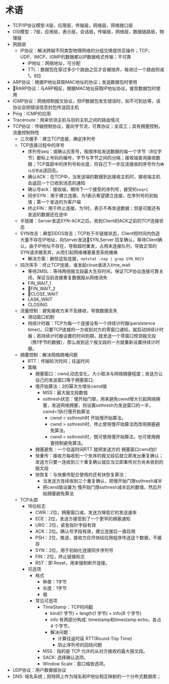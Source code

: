 # 术语
- TCP/IP协议模型:4层，应用层，传输层，网络层，网络接口层
- OSI模型：7层，应用层，表示层，会话层，传输层，网络层，数据链路层，物理层
- 网路层
  - IP协议：解决跨越不同类型物理网络的分组交换提供互操作；TCP，UDP，IMCP，IGMP的数据都以IP数据格式传输；不可靠
    - IP地址：网络地址，可分配
    - TTL：数据包在穿过多少个路由之后才会被抛弃，每进过一个路由则减1，8位
- ARP协议：根据IP地址获取MAC地址的协议；发送数据包时使用
- RARP协议：与ARP相反，根据MAC地址获取IP地址协议，接受数据包时使用
- ICMP协议：网络控制报文协议，但IP数据包发生错误时，如不可到达等，该协议会把错误信息封包传送回主机
- Ping：ICMP的应用
- Traceroute：用来侦测主机与目的主机之间的路由情况
- TCP协议：传输控制协议，面向字节流，可靠协议；全双工；具有拥塞控制，流量控制特性
  - 三次握手：建立TCP连接，确定序列号
  - TCP连接过程中的序号
    - 序列号seq：或确认应答号，按顺序给发送数据的每一个字节（8位字节）都标上号码的编号，字节与字节之间的分隔；接收端查询接收数据；TCP首部中的序列号和长度，将自己下一步应该接收的序号作为`确认应答返`送回去。
    - 确认ACK：在TCP中，当发送端的数据到达接收主机时，接收端主机会返回一个已收到消息的通知
    - 确认号ack：接收端，期待下一个接受的序列号，接受的`seq+1`
    - 同步SYN：用于建立连接，为1表示希望建立连接，在序列号的初始值；第一个发送的为客户端
    - 终止FIN：用于终止连接，为1时，表示不再发送数据；但是可能还有发送的数据还在途中
  - 半链接：Server发送SYN-ACK之后，收到Client的ACK之前的TCP连接状态
  - SYN攻击：典型DDOS攻击；TCP处于半链接状态，Client短时间内伪造大量不存在IP地址，向Server发送SYN,Server 回复确认，等待Client确认，由于IP地址不存在，导致超时重发，占用未连接队列，导致正常的SYN请求被丢弃，从而引起网络堵塞甚至系统瘫痪
    - 解决方案：删除这些连接，`netstat -nap | grep SYN_RECV`
  - 四次挥手：终止TCP连接，谁发起close谁进入time_wait
    - 等待2MSL：等待两倍报文段最大生存时间，保证TCP协议连接可靠关闭，保证当前连接重复数据报从网络消失
    - FIN_WAIT_1
    - FIN_WAIT_2
    - CLOSE_WAIT
    - LASK_WAIT
    - CLOSING
  - 流量控制：避免接收方来不及接收，导致数据丢失
    - 滑动窗口机制
    - 持续计时器：TCP为每一个连接设有一个持续计时器(persistence timer)。只要TCP连接的一方收到对方的零窗口通知，就启动持续计时器；若持续计时器设置的时间到期，就发送一个零窗口控测报文段（携1字节的数据），那么收到这个报文段的一方就重新设置持续计时器。
  - 拥塞控制：解决网络拥堵问题
    - RTT：传输轮次时间；往返时间
    - 策略
      - 拥塞窗口：cwnd,动态变化，大小取决与网络拥塞程度；发送方让自己的发送窗口等于拥塞窗口;
      - 慢开始算法：2的幂次方增长cwnd值
        - MSS：最大报文段数值
        - ssthresh状态：慢开始门限，用来避免cwnd增大引起网络拥塞，发送网络拥塞，则设置ssthresh为发送窗口的一半，cwnd=1执行慢开始算法
          - cwnd < ssthresh时 开始慢开始算法。
          - cwnd > ssthresh时，停止使用慢开始算法而改用拥塞避免算法。
          - cwnd = ssthresh时，既可使用慢开始算法，也可使用拥塞控制避免算法。
      - 拥塞避免：一个往返时间RTT 就把发送方的 拥塞窗口cwnd加1
      - 快重传：接收方每收到一个失序的报文段后就立即发出重复确认；发送方只要一连收到三个重复确认就应当立即重传对方尚未收到的报文段
      - 快恢复：与快重传配合使用的还有快恢复算法：
        - 当发送方连续收到三个重复确认，把慢开始门限ssthresh减半
        - 把cwnd值设置为 慢开始门限ssthresh减半后的数值，然后开始拥塞避免算法
  - TCP头部
    - 16位标志
      - CWR：2位，拥塞窗口减，发送方降低它的发送速率
      - ECE：2位，发送方接受到了一个更早的拥塞通知
      - URG：2位，紧急指针字段有效
      - ACK：2位。确认号字段有效，建立连接后一直启用
      - PSH：2位，推送，接收方应尽快给应用程序传送这个数据，不缓存
      - SYN：2位，用于初始化连接同步序列号
      - FIN：2位，终止链接标志
      - RST：即 Reset，用来强制断开连接。
    - 可选项
      - 格式
        - 种类：1字节
        - 长度：1字节
        - 值
      - 常见可选项
        - TimeStamp：TCP时间戳
          - kind(1 字节) + length(1 字节) + info(8 个字节)
          - info 有两部分构成: timestamp和timestamp echo，各占 4 个字节。
          - 解决问题：
            - 计算往返时延 RTT(Round-Trip Time)
            - 防止序列号的回绕问题
        - MSS：指的是 TCP 允许的从对方接收的最大报文段。
        - SACK: 选择确认选项。
        - Window Scale：窗口缩放选项。
- UDP协议：用户数据报协议
- DNS: 域名系统；因特网上作为域名和IP地址相互映射的一个分布式数据库；